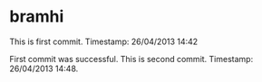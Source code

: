 bramhi
======

This is first commit. 
Timestamp: 26/04/2013 14:42

First commit was successful.
This is second commit. 
Timestamp: 26/04/2013 14:48.
